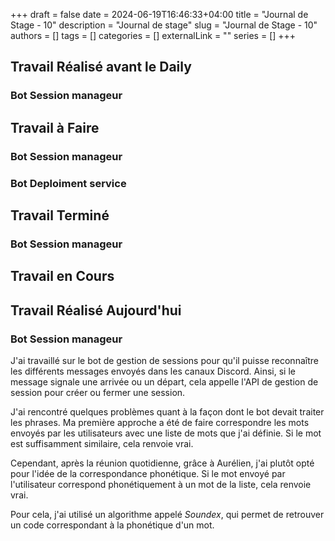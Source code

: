+++ 
draft = false
date = 2024-06-19T16:46:33+04:00
title = "Journal de Stage - 10"
description = "Journal de stage"
slug = "Journal de Stage - 10"
authors = []
tags = []
categories = []
externalLink = ""
series = []
+++


## Travail Réalisé avant le Daily

### Bot Session manageur

## Travail à Faire

### Bot Session manageur

### Bot Deploiment service

## Travail Terminé

### Bot Session manageur

## Travail en Cours

## Travail Réalisé Aujourd'hui

### Bot Session manageur

J'ai travaillé sur le bot de gestion de sessions pour qu'il puisse reconnaître les différents messages envoyés dans les canaux Discord. Ainsi, si le message signale une arrivée ou un départ, cela appelle l'API de gestion de session pour créer ou fermer une session.

J'ai rencontré quelques problèmes quant à la façon dont le bot devait traiter les phrases. Ma première approche a été de faire correspondre les mots envoyés par les utilisateurs avec une liste de mots que j'ai définie. Si le mot est suffisamment similaire, cela renvoie vrai.

Cependant, après la réunion quotidienne, grâce à Aurélien, j'ai plutôt opté pour l'idée de la correspondance phonétique. Si le mot envoyé par l'utilisateur correspond phonétiquement à un mot de la liste, cela renvoie vrai.

Pour cela, j'ai utilisé un algorithme appelé *Soundex*, qui permet de retrouver un code correspondant à la phonétique d'un mot.